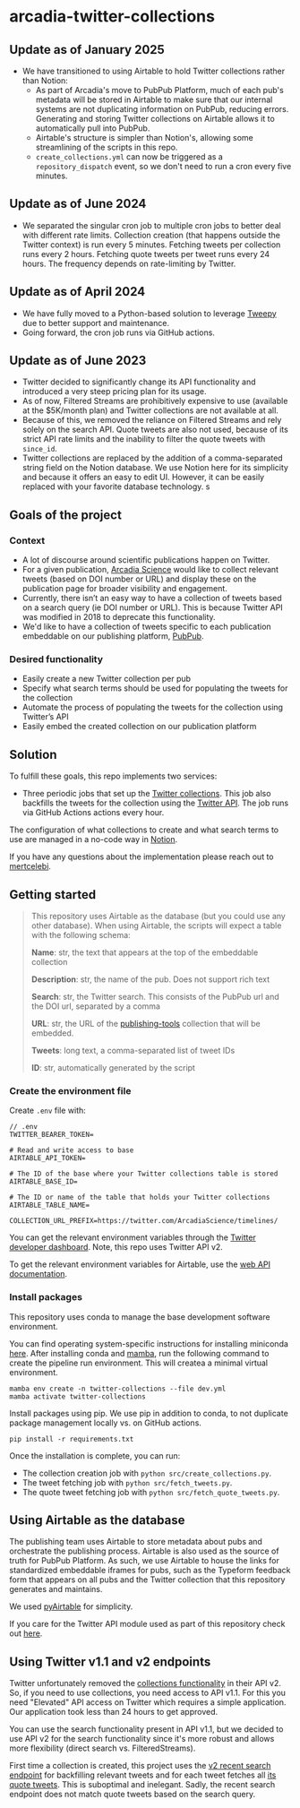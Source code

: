 # arcadia-twitter-collections

## Update as of January 2025
- We have transitioned to using Airtable to hold Twitter collections rather than Notion:
  - As part of Arcadia's move to PubPub Platform, much of each pub's metadata will be stored in Airtable to make sure that our internal systems are not duplicating information on PubPub, reducing errors. Generating and storing Twitter collections on Airtable allows it to automatically pull into PubPub.
  - Airtable's structure is simpler than Notion's, allowing some streamlining of the scripts in this repo.
  - `create_collections.yml` can now be triggered as a `repository_dispatch` event, so we don't need to run a cron every five minutes.

## Update as of June 2024

- We separated the singular cron job to multiple cron jobs to better deal with different rate limits. Collection creation (that happens outside the Twitter context) is run every 5 minutes. Fetching tweets per collection runs every 2 hours. Fetching quote tweets per tweet runs every 24 hours. The frequency depends on rate-limiting by Twitter.

## Update as of April 2024

- We have fully moved to a Python-based solution to leverage [Tweepy](https://docs.tweepy.org/en/latest/index.html) due to better support and maintenance.
- Going forward, the cron job runs via GitHub actions.

## Update as of June 2023

- Twitter decided to significantly change its API functionality and introduced a very steep pricing plan for its usage.
- As of now, Filtered Streams are prohibitively expensive to use (available at the $5K/month plan) and Twitter collections are not available at all.
- Because of this, we removed the reliance on Filtered Streams and rely solely on the search API. Quote tweets are also not used, because of its strict API rate limits and the inability to filter the quote tweets with `since_id`.
- Twitter collections are replaced by the addition of a comma-separated string field on the Notion database. We use Notion here for its simplicity and because it offers an easy to edit UI. However, it can be easily replaced with your favorite database technology. s

## Goals of the project

### Context

- A lot of discourse around scientific publications happen on Twitter.
- For a given publication, [Arcadia Science](https://www.arcadiascience.com/) would like to collect relevant tweets (based on DOI number or URL) and display these on the publication page for broader visibility and engagement.
- Currently, there isn’t an easy way to have a collection of tweets based on a search query (ie DOI number or URL). This is because Twitter API was modified in 2018 to deprecate this functionality.
- We'd like to have a collection of tweets specific to each publication embeddable on our publishing platform, [PubPub](https://research.arcadiascience.com/).

### Desired functionality

- Easily create a new Twitter collection per pub
- Specify what search terms should be used for populating the tweets for the collection
- Automate the process of populating the tweets for the collection using Twitter’s API
- Easily embed the created collection on our publication platform

## Solution

To fulfill these goals, this repo implements two services:

- Three periodic jobs that set up the [Twitter collections](https://developer.twitter.com/en/docs/twitter-api/v1/tweets/curate-a-collection/overview/about_collections). This job also backfills the tweets for the collection using the [Twitter API](https://developer.twitter.com/en/docs/twitter-api/v1/tweets/search/api-reference/get-search-tweets). The job runs via GitHub Actions actions every hour.

The configuration of what collections to create and what search terms to use are managed in a no-code way in [Notion](https://developers.notion.com/docs/getting-started).

If you have any questions about the implementation please reach out to [mertcelebi](https://github.com/mertcelebi).

## Getting started

> This repository uses Airtable as the database (but you could use any other database). When using Airtable, the scripts will expect a table with the following schema:
> 
> **Name**: str, the text that appears at the top of the embeddable collection
> 
> **Description**: str, the name of the pub. Does not support rich text
> 
> **Search**: str, the Twitter search. This consists of the PubPub url and the DOI url, separated by a comma
> 
> **URL**: str, the URL of the [publishing-tools](https://github.com/Arcadia-Science/publishing-tools) collection that will be embedded.
> 
> **Tweets**: long text, a comma-separated list of tweet IDs
> 
> **ID**: str, automatically generated by the script
### Create the environment file

Create `.env` file with:

```
// .env
TWITTER_BEARER_TOKEN=

# Read and write access to base
AIRTABLE_API_TOKEN=

# The ID of the base where your Twitter collections table is stored
AIRTABLE_BASE_ID=

# The ID or name of the table that holds your Twitter collections
AIRTABLE_TABLE_NAME=

COLLECTION_URL_PREFIX=https://twitter.com/ArcadiaScience/timelines/
```

You can get the relevant environment variables through the [Twitter developer dashboard](https://developer.twitter.com/en/portal/dashboard). Note, this repo uses Twitter API v2.

To get the relevant environment variables for Airtable, use the [web API documentation](https://airtable.com/developers/web/api/introduction).

### Install packages

This repository uses conda to manage the base development software environment.

You can find operating system-specific instructions for installing miniconda [here](https://docs.conda.io/projects/miniconda/en/latest/). After installing conda and [mamba](https://mamba.readthedocs.io/en/latest/), run the following command to create the pipeline run environment. This will createa a minimal virtual environment.

```{bash}
mamba env create -n twitter-collections --file dev.yml
mamba activate twitter-collections
```

Install packages using pip. We use pip in addition to conda, to not duplicate package management locally vs. on GitHub actions.

```
pip install -r requirements.txt
```

Once the installation is complete, you can run:

- The collection creation job with `python src/create_collections.py`.
- The tweet fetching job with `python src/fetch_tweets.py`.
- The quote tweet fetching job with `python src/fetch_quote_tweets.py`.

## Using Airtable as the database
The publishing team uses Airtable to store metadata about pubs and orchestrate the publishing process. Airtable is also used as the source of truth for PubPub Platform. As such, we use Airtable to house the links for standardized embeddable iframes for pubs, such as the Typeform feedback form that appears on all pubs and the Twitter collection that this repository generates and maintains.

We used [pyAirtable](https://pyairtable.readthedocs.io/en/stable/getting-started.html) for simplicity.


If you care for the Twitter API module used as part of this repository check out [here](https://github.com/Arcadia-Science/arcadia-twitter-collections/blob/main/src/twitter.ts).

## Using Twitter v1.1 and v2 endpoints

Twitter unfortunately removed the [collections functionality](https://developer.twitter.com/en/docs/twitter-api/v1/tweets/curate-a-collection/overview/about_collections) in their API v2. So, if you need to use collections, you need access to API v1.1. For this you need "Elevated" API access on Twitter which requires a simple application. Our application took less than 24 hours to get approved.

You can use the search functionality present in API v1.1, but we decided to use API v2 for the search functionality since it's more robust and allows more flexibility (direct search vs. FilteredStreams).

First time a collection is created, this project uses the [v2 recent search endpoint](https://developer.twitter.com/en/docs/twitter-api/tweets/search/api-reference/get-tweets-search-recent) for backfilling relevant tweets and for each tweet fetches all [its quote tweets](https://developer.twitter.com/en/docs/twitter-api/tweets/quote-tweets/api-reference/get-tweets-id-quote_tweets). This is suboptimal and inelegant. Sadly, the recent search endpoint does not match quote tweets based on the search query.
